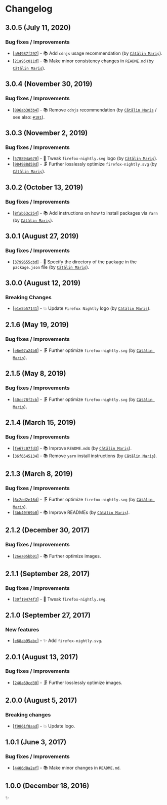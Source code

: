 <!-- markdownlint-disable line-length -->

Changelog
=========

3.0.5 (July 11, 2020)
---------------------

### Bug fixes / Improvements

* [[`a94987f297`](https://github.com/alrra/browser-logos/commit/a94987f29719142668cdf960b3f624ce1a3c6aa8)] - 📚 Add `cdnjs` usage recommendation (by [`Cătălin Mariș`](https://github.com/alrra)).
* [[`21a95c011d`](https://github.com/alrra/browser-logos/commit/21a95c011d8ee325bbc850048b75425afdea5c4f)] - 📚 Make minor consistency changes in `README.md` (by [`Cătălin Mariș`](https://github.com/alrra)).

3.0.4 (November 30, 2019)
-------------------------

### Bug fixes / Improvements

* [[`896ab303b4`](https://github.com/alrra/browser-logos/commit/896ab303b43decd25c518ea5dc0081e6974d344a)] - 📚 Remove `cdnjs` recommendation (by [`Cătălin Mariș`](https://github.com/alrra) / see also: [`#181`](https://github.com/alrra/browser-logos/issues/181)).

3.0.3 (November 2, 2019)
------------------------

### Bug fixes / Improvements

* [[`578894a670`](https://github.com/alrra/browser-logos/commit/578894a6700c2ef21c734e79df6b8474ad616a16)] - 🔧 Tweak `firefox-nightly.svg` logo (by [`Cătălin Mariș`](https://github.com/alrra)).
* [[`984988d59d`](https://github.com/alrra/browser-logos/commit/984988d59d4dba16735d1fd09747ca725e8296c4)] - 🗜 Further losslessly optimize `firefox-nightly.svg` (by [`Cătălin Mariș`](https://github.com/alrra)).

3.0.2 (October 13, 2019)
------------------------

### Bug fixes / Improvements

* [[`8fab53c254`](https://github.com/alrra/browser-logos/commit/8fab53c2544fe45642f4b330f21c426a07c63367)] - 📚 Add instructions on how to install packages via `Yarn` (by [`Cătălin Mariș`](https://github.com/alrra)).

3.0.1 (August 27, 2019)
-----------------------

### Bug fixes / Improvements

* [[`3799655cbd`](https://github.com/alrra/browser-logos/commit/3799655cbde62ea2de2a8a2b12a6123edae087b1)] - 🔧 Specify the directory of the package in the `package.json` file (by [`Cătălin Mariș`](https://github.com/alrra)).

3.0.0 (August 12, 2019)
-----------------------

### Breaking Changes

* [[`e1e5b57141`](https://github.com/alrra/browser-logos/commit/e1e5b57141cf221c9421af0d22b68ee95e1d6a62)] - 💥 Update `Firefox Nightly` logo (by [`Cătălin Mariș`](https://github.com/alrra)).

2.1.6 (May 19, 2019)
--------------------

### Bug fixes / Improvements

* [[`e6e07a24b8`](https://github.com/alrra/browser-logos/commit/e6e07a24b8820808441e8307a6065b8b32c0a313)] - 🗜️ Further optimize `firefox-nightly.svg` (by [`Cătălin Mariș`](https://github.com/alrra)).

2.1.5 (May 8, 2019)
-------------------

### Bug fixes / Improvements

* [[`40cc78f2cb`](https://github.com/alrra/browser-logos/commit/40cc78f2cb1d90cbbb8700b1a8911a988027bd29)] - 🗜️ Further optimize `firefox-nightly.svg` (by [`Cătălin Mariș`](https://github.com/alrra)).

2.1.4 (March 15, 2019)
----------------------

### Bug fixes / Improvements

* [[`fe67c07fd3`](https://github.com/alrra/browser-logos/commit/fe67c07fd39322ac5378f63f9f9d50422d7658b7)] - 📚 Improve `README.md`s (by [`Cătălin Mariș`](https://github.com/alrra)).
* [[`36f6545134`](https://github.com/alrra/browser-logos/commit/36f65451346e2a5b4cb711b73665bafcd9ddacda)] - 📚 Remove `yarn` install instructions (by [`Cătălin Mariș`](https://github.com/alrra)).

2.1.3 (March 8, 2019)
---------------------

### Bug fixes / Improvements

* [[`6c2ed2e16d`](https://github.com/alrra/browser-logos/commit/6c2ed2e16df61a4ec22a39a713813a3cf45f6ecb)] - 🗜️ Further optimize `firefox-nightly.svg` (by [`Cătălin Mariș`](https://github.com/alrra)).
* [[`3bb40f69b0`](https://github.com/alrra/browser-logos/commit/3bb40f69b0cce0795655e43d42f802b8f9393cc0)] - 📚 Improve READMEs (by [`Cătălin Mariș`](https://github.com/alrra)).

2.1.2 (December 30, 2017)
-------------------------

### Bug fixes / Improvements

* [[`26ea05bb01`](https://github.com/alrra/browser-logos/commit/26ea05bb012377c3306c511294be0fcb655aaa6b)] - 📚 Further optimize images.

2.1.1 (September 28, 2017)
--------------------------

### Bug fixes / Improvements

* [[`30f19474f3`](https://github.com/alrra/browser-logos/commit/30f19474f38a2decf301d8462017cbd6f88119d3)] - 🔧 Tweak `firefox-nightly.svg`.

2.1.0 (September 27, 2017)
--------------------------

### New features

* [[`e68ab95abc`](https://github.com/alrra/browser-logos/commit/e68ab95abcd48fa6bb1c3422a149df35f866f646)] - ✨ Add `firefox-nightly.svg`.

2.0.1 (August 13, 2017)
-----------------------

### Bug fixes / Improvements

* [[`240a69cd30`](https://github.com/alrra/browser-logos/commit/240a69cd30be5d6eb207d7f912d549e54fbeffb6)] - 🗜 Further losslessly optimize images.

2.0.0 (August 5, 2017)
----------------------

### Breaking changes

* [[`f9861f8aad`](https://github.com/alrra/browser-logos/commit/f9861f8aad61a4445d990b9c6cef0d80eb53b776)] - 💥 Update logo.

1.0.1 (June 3, 2017)
--------------------

### Bug fixes / Improvements

* [[`4406d8a2ef`](https://github.com/alrra/browser-logos/commit/4406d8a2ef0f9cf1fd91cf1c9b438b2096a51bba)] - 📚 Make minor changes in `README.md`.

1.0.0 (December 18, 2016)
-------------------------

✨
